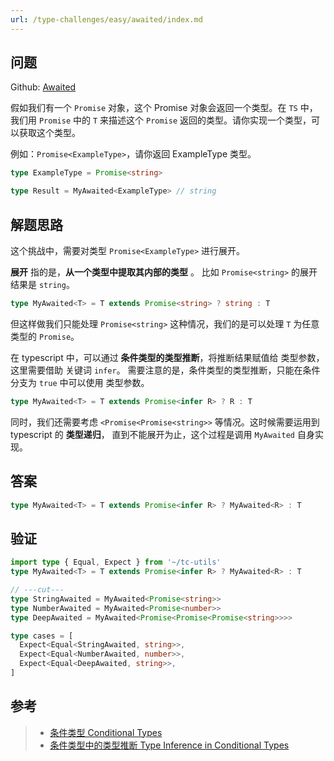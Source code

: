 ```yaml
---
url: /type-challenges/easy/awaited/index.md
---
```

## 问题

Github: [Awaited](https://github.com/type-challenges/type-challenges/blob/main/questions/00189-easy-awaited/)

假如我们有一个 `Promise` 对象，这个 Promise 对象会返回一个类型。在 `TS` 中，我们用 `Promise` 中的 `T` 来描述这个 `Promise` 返回的类型。请你实现一个类型，可以获取这个类型。

例如：`Promise<ExampleType>`，请你返回 ExampleType 类型。

```ts
type ExampleType = Promise<string>

type Result = MyAwaited<ExampleType> // string
```

## 解题思路

这个挑战中，需要对类型 `Promise<ExampleType>` 进行展开。

**展开** 指的是，**从一个类型中提取其内部的类型** 。 比如 `Promise<string>` 的展开结果是 `string`。

```ts
type MyAwaited<T> = T extends Promise<string> ? string : T
```

但这样做我们只能处理 `Promise<string>` 这种情况，我们的是可以处理 `T` 为任意类型的 `Promise`。

在 typescript 中，可以通过 **条件类型的类型推断**，将推断结果赋值给 类型参数，这里需要借助 关键词 `infer`。
需要注意的是，条件类型的类型推断，只能在条件分支为 `true` 中可以使用 类型参数。

```ts
type MyAwaited<T> = T extends Promise<infer R> ? R : T
```

同时，我们还需要考虑 `<Promise<Promise<string>>` 等情况。这时候需要运用到 typescript 的 **类型递归**，
直到不能展开为止，这个过程是调用 `MyAwaited` 自身实现。

## 答案

```ts
type MyAwaited<T> = T extends Promise<infer R> ? MyAwaited<R> : T
```

## 验证

```ts twoslash
import type { Equal, Expect } from '~/tc-utils'
type MyAwaited<T> = T extends Promise<infer R> ? MyAwaited<R> : T

// ---cut---
type StringAwaited = MyAwaited<Promise<string>>
type NumberAwaited = MyAwaited<Promise<number>>
type DeepAwaited = MyAwaited<Promise<Promise<Promise<string>>>>

type cases = [
  Expect<Equal<StringAwaited, string>>,
  Expect<Equal<NumberAwaited, number>>,
  Expect<Equal<DeepAwaited, string>>,
]
```

## 参考

> * [条件类型 Conditional Types](https://www.typescriptlang.org/docs/handbook/2/conditional-types.html)
> * [条件类型中的类型推断 Type Inference in Conditional Types](https://www.typescriptlang.org/docs/handbook/2/conditional-types.html#inferring-within-conditional-types)
